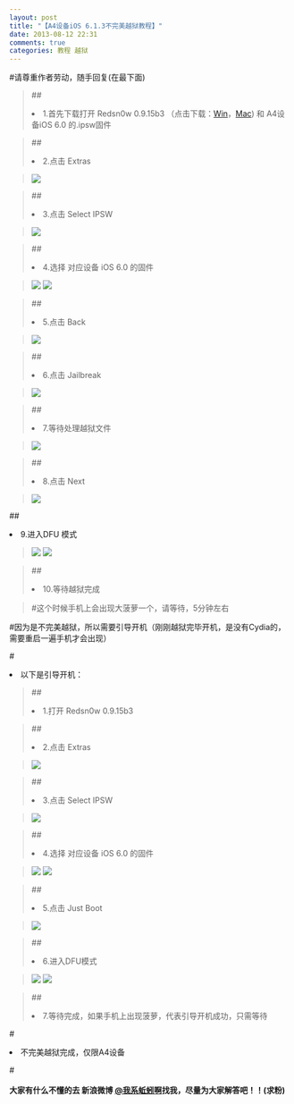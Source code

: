 ```yaml
---
layout: post
title: "【A4设备iOS 6.1.3不完美越狱教程】"
date: 2013-08-12 22:31
comments: true
categories: 教程 越狱
---
```

#请尊重作者劳动，随手回复(在最下面)




>##<br/><li>1.首先下载打开 Redsn0w 0.9.15b3 （点击下载：[Win](/images/A4-ios6.1.3-jailbreak/redsn0w_win_0.9.15b3.rar)，[Mac](/images/A4-ios6.1.3-jailbreak/redsn0w.zip)) 和 A4设备iOS 6.0 的.ipsw固件



>##<li>2.点击 Extras

>![](/images/A4-ios6.1.3-jailbreak/1.png)
<!--more-->
>##<li>3.点击 Select IPSW

>![](/images/A4-ios6.1.3-jailbreak/2.png)

>##<li>4.选择 对应设备 iOS 6.0 的固件

>![](/images/A4-ios6.1.3-jailbreak/3.png)
>![](/images/A4-ios6.1.3-jailbreak/4.png)

>##<li>5.点击 Back

>![](/images/A4-ios6.1.3-jailbreak/5.png)

>##<li>6.点击 Jailbreak

>![](/images/A4-ios6.1.3-jailbreak/6.png)

>##<li>7.等待处理越狱文件

>![](/images/A4-ios6.1.3-jailbreak/7.png)

>##<li>8.点击 Next

>![](/images/A4-ios6.1.3-jailbreak/8.png)

##<li>9.进入DFU 模式

>![](/images/A4-ios6.1.3-jailbreak/9.png)
>![](/images/A4-ios6.1.3-jailbreak/10.png)

>##<li>10.等待越狱完成

>#这个时候手机上会出现大菠萝一个，请等待，5分钟左右

#因为是不完美越狱，所以需要引导开机（刚刚越狱完毕开机，是没有Cydia的，需要重启一遍手机才会出现）

#<br/><li>以下是引导开机：

>##<li>1.打开 Redsn0w 0.9.15b3

>##<li>2.点击 Extras

>![](/images/A4-ios6.1.3-jailbreak/1.png)

>##<li>3.点击 Select IPSW

>![](/images/A4-ios6.1.3-jailbreak/2.png)

>##<li>4.选择 对应设备 iOS 6.0 的固件

>![](/images/A4-ios6.1.3-jailbreak/3.png)
>![](/images/A4-ios6.1.3-jailbreak/4.png)

>##<li>5.点击 Just Boot

>![](/images/A4-ios6.1.3-jailbreak/5.png)

>##<li>6.进入DFU模式

>![](/images/A4-ios6.1.3-jailbreak/9.png)
>![](/images/A4-ios6.1.3-jailbreak/10.png)

>##<li>7.等待完成，如果手机上出现菠萝，代表引导开机成功，只需等待

#<br/><li>不完美越狱完成，仅限A4设备

#<br/><br/>**大家有什么不懂的去 新浪微博 [@我系蚯蚓啊](http://weibo.com/qzoro)找我，尽量为大家解答吧！！(求粉)**